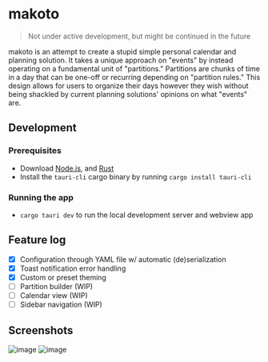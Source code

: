 # makoto

> Not under active development, but might be continued in the future

makoto is an attempt to create a stupid simple personal calendar and planning solution.
It takes a unique approach on "events" by instead operating on a fundamental unit of "partitions."
Partitions are chunks of time in a day that can be one-off or recurring depending on "partition rules."
This design allows for users to organize their days however they wish without being shackled by current planning solutions' opinions on what "events" are.

## Development
### Prerequisites
- Download [Node.js](https://nodejs.org), and [Rust](https://www.rust-lang.org/)
- Install the `tauri-cli` cargo binary by running `cargo install tauri-cli`

### Running the app
- `cargo tauri dev` to run the local development server and webview app

## Feature log
- [x] Configuration through YAML file w/ automatic (de)serialization
- [x] Toast notification error handling
- [x] Custom or preset theming
- [ ] Partition builder (WIP)
- [ ] Calendar view (WIP)
- [ ] Sidebar navigation (WIP)

## Screenshots
![image](https://github.com/user-attachments/assets/10233193-6763-4ed9-aea5-a926b60d63da)
![image](https://github.com/user-attachments/assets/4f3e6399-2bd7-4805-b1b3-9342ad6bdfec)
